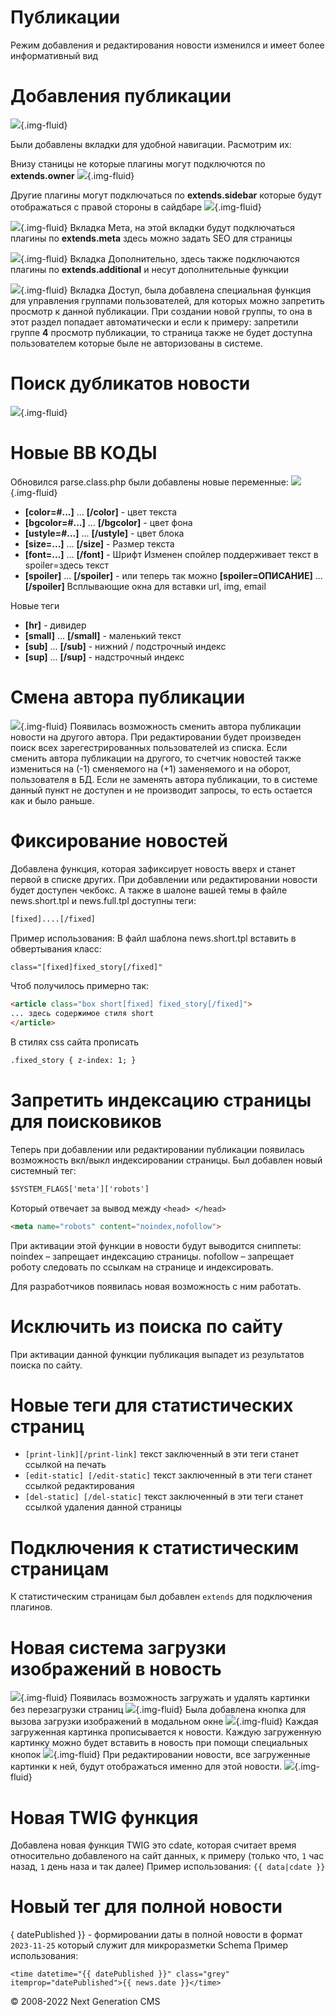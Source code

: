 Публикации
============================

Режим добавления и редактирования новости изменился и имеет более информативный вид

# Добавления публикации
![](images/history/public_1.jpg){.img-fluid}

Были добавлены вкладки для удобной навигации. Расмотрим их:

Внизу станицы не которые плагины могут подключются по **extends.owner**
![](images/history/public_1.0.jpg){.img-fluid}

Другие плагины могут подключаться по **extends.sidebar** которые будут отображаться с правой стороны в сайдбаре
![](images/history/public_1.00.jpg){.img-fluid}

![](images/history/public_1.1.jpg){.img-fluid}
Вкладка Мета, на этой вкладки будут подключаться плагины по **extends.meta** здесь можно задать SEO для страницы

![](images/history/public_1.2.jpg){.img-fluid}
Вкладка Дополнительно, здесь также подключаются плагины по **extends.additional** и несут дополнительные функции

![](images/history/public_1.3.jpg){.img-fluid}
Вкладка Доступ, была добавлена специальная функция для управления группами пользователей, для которых можно запретить просмотр к данной публикации.
При создании новой группы, то она в этот раздел попадает автоматически и если к примеру: запретили группе **4** просмотр публикации, то страница также не будет доступна пользователем которые быле не авторизованы в системе.

# Поиск дубликатов новости
![](images/history/public_2.1.jpg){.img-fluid}

# Новые BB КОДЫ
Обновился parse.class.php были добавлены новые переменные:
![](images/history/public_2.2.jpg){.img-fluid}

-   **[color=#...]** ... **[/color]** - цвет текста
-   **[bgcolor=#...]** ... **[/bgcolor]** - цвет фона
-   **[ustyle=#...]** ... **[/ustyle]** - цвет блока
-   **[size=...]** ... **[/size]** - Размер текста
-   **[font=...]** ... **[/font]** - Шрифт
Изменен спойлер поддерживает текст в spoiler=здесь текст
-   **[spoiler]** ... **[/spoiler]** - или теперь так можно **[spoiler=ОПИСАНИЕ]** ... **[/spoiler]**
Всплывающие окна для вставки url, img, email

Новые теги
-   **[hr]** - дивидер
-   **[small]** ... **[/small]** - маленький текст
-   **[sub]** ... **[/sub]** - нижний / подстрочный индекс
-   **[sup]** ... **[/sup]** - надстрочный индекс

# Смена автора публикации
![](images/history/public_2.3.jpg){.img-fluid}
Появилась возможность сменить автора публикации новости на другого автора. При редактировании будет произведен поиск всех зарегестрированных пользователей из списка.
Если сменить автора публикации на другого, то счетчик новостей также измениться на (-1) сменяемого на (+1) заменяемого и на оборот, пользователя в БД.
Если не заменять автора публикации, то в системе данный пункт не доступен и не производит запросы, то есть остается как и было раньше.

# Фиксирование новостей
Добавлена функция, которая зафиксирует новость вверх и станет первой в списке других. При добавлении или редактировании новости будет доступен чекбокс. 
А также в шалоне вашей темы в файле news.short.tpl и news.full.tpl доступны теги:
```html
[fixed]....[/fixed]
```
Пример использования:
В файл шаблона news.short.tpl вставить в обвертывания класс:
```html
class="[fixed]fixed_story[/fixed]"
```
Чтоб получилось примерно так:
```html
<article class="box short[fixed] fixed_story[/fixed]">
... здесь содержимое стиля short
</article>
```
В стилях css сайта прописать
```html
.fixed_story { z-index: 1; }
```

# Запретить индексацию страницы для поисковиков
Теперь при добавлении или редактировании публикации появилась возможность вкл/выкл индексировании страницы. Был добавлен новый системный тег:
```html
$SYSTEM_FLAGS['meta']['robots']
```
Который отвечает за вывод между ``` <head> </head> ```
```html
<meta name="robots" content="noindex,nofollow">
```
При активации этой функции в новости будут выводится сниппеты:
noindex – запрещает индексацию страницы.
nofollow – запрещает роботу следовать по ссылкам на странице и индексировать.

Для разработчиков появилась новая возможность с ним работать.

# Исключить из поиска по сайту
При активации данной функции публикация выпадет из результатов поиска по сайту.

# Новые теги для статистических страниц

- ```[print-link][/print-link]``` текст заключенный в эти теги станет ссылкой на печать
- ```[edit-static] [/edit-static]``` текст заключенный в эти теги станет ссылкой редактирования
- ```[del-static] [/del-static]``` текст заключенный в эти теги станет ссылкой удаления данной страницы

# Подключения к статистическим страницам

К статистическим страницам был добавлен ```extends``` для подключения плагинов.

# Новая система загрузки изображений в новость

![](images/history/public_3.0.jpg){.img-fluid}
Появилась возможность загружать и удалять картинки без перезагрузки страниц
![](images/history/public_3.1.jpg){.img-fluid}
Была добавлена кнопка для вызова загрузки изображений в модальном окне
![](images/history/public_3.2.jpg){.img-fluid}
Каждая загруженная картинка прописывается к новости. Каждую загруженную картинку можно будет вставить в новость при помощи специальных кнопок
![](images/history/public_3.3.jpg){.img-fluid}
При редактировании новости, все загруженные картинки к ней, будут отображаться именно для этой новости.
![](images/history/public_3.4.jpg){.img-fluid}

# Новая TWIG функция
Добавлена новая функция TWIG это cdate, которая считает время относительно добавленого на сайт данных, к примеру (только что, ```1``` час назад, ```1``` день наза и так далее)
Пример использования:
```{{ data|cdate }}```

# Новый тег для полной новости

{ datePublished }} - формировании даты в полной новости в формат ```2023-11-25``` который служит для микроразметки Schema
Пример использования:
```
<time datetime="{{ datePublished }}" class="grey" itemprop="datePublished">{{ news.date }}</time>
```

© 2008-2022 Next Generation CMS